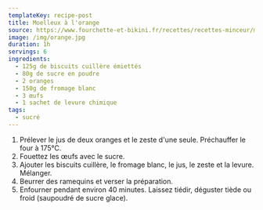 ```yaml
---
templateKey: recipe-post
title: Moelleux à l'orange
source: https://www.fourchette-et-bikini.fr/recettes/recettes-minceur/moelleux-a-lorange-dietetique-aux-biscuits-a-la-cuillere.html
image: /img/orange.jpg
duration: 1h
servings: 6
ingredients:
  - 125g de biscuits cuillère émiettés
  - 80g de sucre en poudre
  - 2 oranges
  - 150g de fromage blanc
  - 3 œufs
  - 1 sachet de levure chimique
tags:
  - sucré
---
```

1. Prélever le jus de deux oranges et le zeste d'une seule. Préchauffer le four à 175°C.
2. Fouettez les œufs avec le sucre.
3. Ajouter les biscuits cuillère, le fromage blanc, le jus, le zeste et la levure. Mélanger.
4. Beurrer des ramequins et verser la préparation.
5. Enfourner pendant environ 40 minutes. Laissez tiédir, déguster tiède ou froid (saupoudré de sucre glace).
